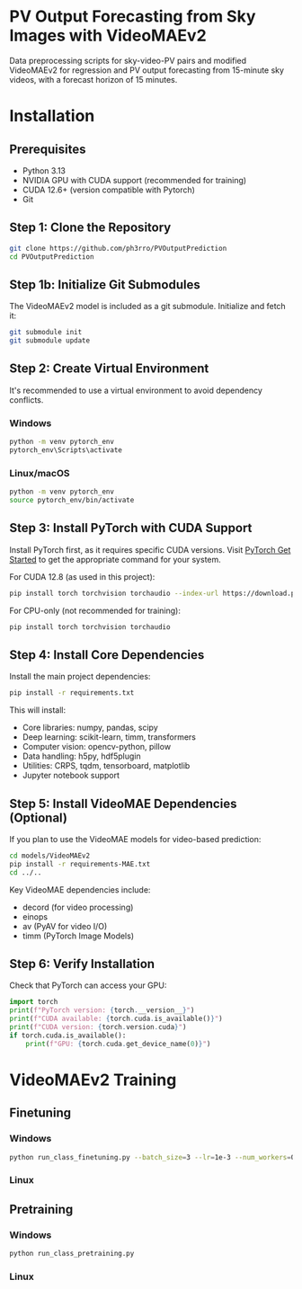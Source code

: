 # PV Output Forecasting from Sky Images with VideoMAEv2

Data preprocessing scripts for sky-video-PV pairs and modified VideoMAEv2 for regression and PV output forecasting from 15-minute sky videos, with a forecast horizon of 15 minutes.

# Installation

## Prerequisites

- Python 3.13
- NVIDIA GPU with CUDA support (recommended for training)
- CUDA 12.6+ (version compatible with Pytorch)
- Git

## Step 1: Clone the Repository

```bash
git clone https://github.com/ph3rro/PVOutputPrediction
cd PVOutputPrediction
```
## Step 1b: Initialize Git Submodules

The VideoMAEv2 model is included as a git submodule. Initialize and fetch it:

```bash
git submodule init
git submodule update
```

## Step 2: Create Virtual Environment

It's recommended to use a virtual environment to avoid dependency conflicts.

### Windows
```bash
python -m venv pytorch_env
pytorch_env\Scripts\activate
```

### Linux/macOS
```bash
python -m venv pytorch_env
source pytorch_env/bin/activate
```

## Step 3: Install PyTorch with CUDA Support

Install PyTorch first, as it requires specific CUDA versions. Visit [PyTorch Get Started](https://pytorch.org/get-started/locally/) to get the appropriate command for your system.

For CUDA 12.8 (as used in this project):
```bash
pip install torch torchvision torchaudio --index-url https://download.pytorch.org/whl/cu130
```

For CPU-only (not recommended for training):
```bash
pip install torch torchvision torchaudio
```

## Step 4: Install Core Dependencies

Install the main project dependencies:
```bash
pip install -r requirements.txt
```

This will install:
- Core libraries: numpy, pandas, scipy
- Deep learning: scikit-learn, timm, transformers
- Computer vision: opencv-python, pillow
- Data handling: h5py, hdf5plugin
- Utilities: CRPS, tqdm, tensorboard, matplotlib
- Jupyter notebook support

## Step 5: Install VideoMAE Dependencies (Optional)

If you plan to use the VideoMAE models for video-based prediction:

```bash
cd models/VideoMAEv2
pip install -r requirements-MAE.txt
cd ../..
```

Key VideoMAE dependencies include:
- decord (for video processing)
- einops
- av (PyAV for video I/O)
- timm (PyTorch Image Models)

## Step 6: Verify Installation

Check that PyTorch can access your GPU:

```python
import torch
print(f"PyTorch version: {torch.__version__}")
print(f"CUDA available: {torch.cuda.is_available()}")
print(f"CUDA version: {torch.version.cuda}")
if torch.cuda.is_available():
    print(f"GPU: {torch.cuda.get_device_name(0)}")
```

# VideoMAEv2 Training

## Finetuning

### Windows
```bash
python run_class_finetuning.py --batch_size=3 --lr=1e-3 --num_workers=0 --mixup=0 --cutmix=0
```
### Linux 

## Pretraining

### Windows
```bash
python run_class_pretraining.py
```
### Linux
